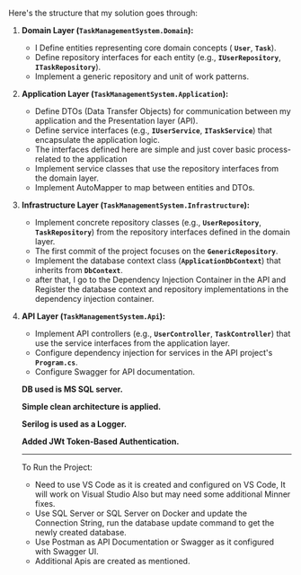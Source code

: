 Here's the structure that my solution goes through:

1. **Domain Layer (`TaskManagementSystem.Domain`):**
    - I Define entities representing core domain concepts ( **`User`**, **`Task`**).
    - Define repository interfaces for each entity (e.g., **`IUserRepository`**, **`ITaskRepository`**).
    - Implement a generic repository and unit of work patterns.
2. **Application Layer (`TaskManagementSystem.Application`):**
    - Define DTOs (Data Transfer Objects) for communication between my application and the Presentation layer (API).
    - Define service interfaces (e.g., **`IUserService`**, **`ITaskService`**) that encapsulate the application logic.
    - The interfaces defined here are simple and just cover basic process-related to the application
    - Implement service classes that use the repository interfaces from the domain layer.
    - Implement AutoMapper to map between entities and DTOs.
3. **Infrastructure Layer (`TaskManagementSystem.Infrastructure`):**
    - Implement concrete repository classes (e.g., **`UserRepository`**, **`TaskRepository`**) from the repository interfaces defined in the domain layer.
    - The first commit of the project focuses on the **`GenericRepository`**.
    - Implement the database context class (**`ApplicationDbContext`**) that inherits from **`DbContext`**.
    - after that, I go to the Dependency Injection Container in the API and Register the database context and repository implementations in the dependency injection container.
4. **API Layer (`TaskManagementSystem.Api`):**
    - Implement API controllers (e.g., **`UserController`**, **`TaskController`**) that use the service interfaces from the application layer.
    - Configure dependency injection for services in the API project's **`Program.cs`**.
    - Configure Swagger for API documentation.
    
    **DB used is MS SQL server.**
    
    **Simple clean architecture is applied.**
    
    **Serilog is used as a Logger.**
    
    **Added JWt Token-Based Authentication.**
    
    ---
    
    To Run the Project:
    
    - Need to use VS Code as it is created and configured on VS Code, It will work on Visual Studio Also but may need some additional Minner fixes.
    - Use SQL Server or SQL Server on Docker and update the Connection String, run the database update command to get the newly created database.
    - Use Postman as API Documentation or Swagger as it configured with Swagger UI.
    - Additional Apis are created as mentioned.
